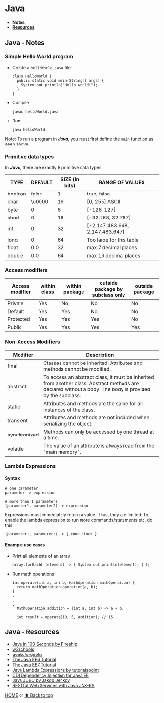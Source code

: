 # Java

- [**Notes**](#java---notes)
- [**Resources**](#java---resources)

## Java - Notes

### Simple Hello World program

- Create a `helloWorld.java` file

      class HelloWorld {
        public static void main(String[] args) {
          System.out.println("Hello world!");
        }
      }
- Compile

      javac helloWorld.java
- Run

      java helloWorld

<ins>Note</ins>: To run a program in ***Java***, you must first define the *`main`* function as seen above.

### Primitive data types

In ***Java***, there are exactly 8 primitive data types.

| TYPE| DEFAULT | SIZE (in bits) | RANGE OF VALUES |
| --- | --- | --- | --- |
| boolean | false | 1 | true, false |
| char | \u0000 | 16 | [0, 255] ASCII |
| byte | 0 | 8 | [-128, 127] |
| short | 0 | 16 | [-32.768, 32.767] |
| int | 0 | 32 | [-2.147.483.648, 2.147.483.647] |
| long | 0 | 64 | Too large for this table |
| float | 0.0 | 32 | max 7 decimal places |
| double | 0.0 | 64 | max 16 decimal places |

### Access modifiers

| Access modifier | within class | within package | outside package by subclass only | outside package |
| --- | --- | --- | --- | --- |
| Private | Yes | No | No | No |
| Default | Yes | Yes | No | No |
| Protected | Yes | Yes | Yes | No |
| Public | Yes | Yes | Yes | Yes |

### Non-Access Modifiers

| Modifier | Description |
| --- | --- |
| final | Classes cannot be inherited. Attributes and methods cannot be modified. |
| abstract | To access an abstract class, it must be inherited from another class. Abstract methods are declared without a body. The body is provided by the subclass. |
| static | Attributes and methods are the same for all instances of the class. |
| transient | Attributes and methods are not included when serializing the object. |
| synchronized | Methods can only be accessed by one thread at a time. |
| volatile | The value of an attribute is always read from the "main memory". |

### Lambda Expressions

#### Syntax

    # one parameter
    parameter -> expression

    # more than 1 parameters
    (parameter1, parameter2) -> expression
Expressions must immediately return a value. Thus, they are limited. To enable the lambda expression to run more commands/statements etc, do this:

    (parameter1, parameter2) -> { code block }

#### Example use cases

- Print all elements of an array

      array.forEach( (element) -> { System.out.println(element); } );
- Run math operations

      int operate(int a, int b, MathOperation mathOperation) {
        return mathOperation.operation(a, b);
      }
      .
      .
      .
        MathOperation addition = (int a, int b) -> a + b;

        int result = operate(10, 5, addition); // 15

## Java - Resources

- [Java in 100 Seconds by Fireship](https://youtu.be/l9AzO1FMgM8)
- [w3schools](https://www.w3schools.com/java/default.asp)
- [geeksforgeeks](https://www.geeksforgeeks.org/introduction-to-java/)
- [The Java EE6 Tutorial](https://docs.oracle.com/javaee/6/tutorial/doc/javaeetutorial6.pdf)
- [The Java EE7 Tutorial](https://docs.oracle.com/javaee/7/JEETT.pdf)
- [Java Lambda Expressions by tutorialspoint](https://www.tutorialspoint.com/java8/java8_lambda_expressions.htm)
- [CDI Dependency Injection for Java EE](https://dzone.com/articles/cdi-di-p1)
- [Java JDBC by Jakob Jenkov](http://tutorials.jenkov.com/jdbc/index.html)
- [RESTful Web Services with Java JAX-RS](https://docs.oracle.com/javaee/6/tutorial/doc/gilik.html)

[HOME](https://github.com/Stratis-Dermanoutsos/Full-Stack-2021#full-stack-roadmap-2021) or [⬆ Back to top](#java)
